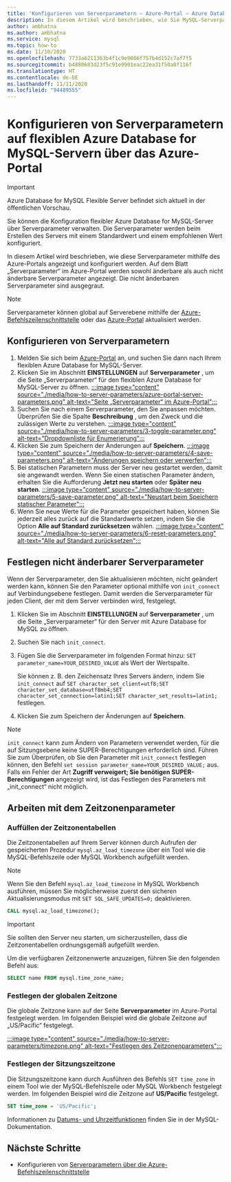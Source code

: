 ```yaml
---
title: 'Konfigurieren von Serverparametern – Azure-Portal – Azure Database for MySQL: Flexible Server'
description: In diesem Artikel wird beschrieben, wie Sie MySQL-Serverparameter auf flexiblen Servern für Azure Database for MySQL mithilfe des Azure-Portals konfigurieren können.
author: ambhatna
ms.author: ambhatna
ms.service: mysql
ms.topic: how-to
ms.date: 11/10/2020
ms.openlocfilehash: 7733a6211363b4f1c9e9006f757b4d152c7af7f5
ms.sourcegitcommit: b4880683d23f5c91e9901eac22ea31f50a0f116f
ms.translationtype: HT
ms.contentlocale: de-DE
ms.lasthandoff: 11/11/2020
ms.locfileid: "94489555"
---
```

# <a name="configure-server-parameters-in-azure-database-for-mysql---flexible-server-using-the-azure-portal"></a>Konfigurieren von Serverparametern auf flexiblen Azure Database for MySQL-Servern über das Azure-Portal

> [!IMPORTANT] 
> Azure Database for MySQL Flexible Server befindet sich aktuell in der öffentlichen Vorschau.

Sie können die Konfiguration flexibler Azure Database for MySQL-Server über Serverparameter verwalten. Die Serverparameter werden beim Erstellen des Servers mit einem Standardwert und einem empfohlenen Wert konfiguriert.  

In diesem Artikel wird beschrieben, wie diese Serverparameter mithilfe des Azure-Portals angezeigt und konfiguriert werden. Auf dem Blatt „Serverparameter“ im Azure-Portal werden sowohl änderbare als auch nicht änderbare Serverparameter angezeigt. Die nicht änderbaren Serverparameter sind ausgegraut.

>[!Note]
> Serverparameter können global auf Serverebene mithilfe der [Azure-Befehlszeilenschnittstelle](./how-to-configure-server-parameters-cli.md) oder das [Azure-Portal](./how-to-configure-server-parameters-portal.md) aktualisiert werden.

## <a name="configure-server-parameters"></a>Konfigurieren von Serverparametern

1. Melden Sie sich beim [Azure-Portal](https://portal.azure.com) an, und suchen Sie dann nach Ihrem flexiblen Azure Database for MySQL-Server.
2. Klicken Sie im Abschnitt **EINSTELLUNGEN** auf **Serverparameter** , um die Seite „Serverparameter“ für den flexiblen Azure Database for MySQL-Server zu öffnen.
[:::image type="content" source="./media/how-to-server-parameters/azure-portal-server-parameters.png" alt-text="Seite „Serverparameter“ im Azure-Portal":::](./media/how-to-server-parameters/azure-portal-server-parameters.png#lightbox)
3. Suchen Sie nach einem Serverparameter, den Sie anpassen möchten. Überprüfen Sie die Spalte **Beschreibung** , um den Zweck und die zulässigen Werte zu verstehen.
[:::image type="content" source="./media/how-to-server-parameters/3-toggle-parameter.png" alt-text="Dropdownliste für Enumerierung":::](./media/how-to-server-parameters/3-toggle-parameter.png#lightbox)
4. Klicken Sie zum Speichern der Änderungen auf **Speichern**.
[:::image type="content" source="./media/how-to-server-parameters/4-save-parameters.png" alt-text="Änderungen speichern oder verwerfen":::](./media/how-to-server-parameters/4-save-parameters.png#lightbox)
5. Bei statischen Parametern muss der Server neu gestartet werden, damit sie angewandt werden. Wenn Sie einen statischen Parameter ändern, erhalten Sie die Aufforderung **Jetzt neu starten** oder **Später neu starten**.
[:::image type="content" source="./media/how-to-server-parameters/5-save-parameter.png" alt-text="Neustart beim Speichern statischer Parameter":::](./media/how-to-server-parameters/5-save-parameter.png#lightbox)
6. Wenn Sie neue Werte für die Parameter gespeichert haben, können Sie jederzeit alles zurück auf die Standardwerte setzen, indem Sie die Option **Alle auf Standard zurücksetzen** wählen.
[:::image type="content" source="./media/how-to-server-parameters/6-reset-parameters.png" alt-text="Alle auf Standard zurücksetzen":::](./media/how-to-server-parameters/6-reset-parameters.png#lightbox)

## <a name="setting-non-modifiable-server-parameters"></a>Festlegen nicht änderbarer Serverparameter

Wenn der Serverparameter, den Sie aktualisieren möchten, nicht geändert werden kann, können Sie den Parameter optional mithilfe von `init_connect` auf Verbindungsebene festlegen. Damit werden die Serverparameter für jeden Client, der mit dem Server verbinden wird, festgelegt. 

1. Klicken Sie im Abschnitt **EINSTELLUNGEN** auf **Serverparameter** , um die Seite „Serverparameter“ für den Server mit Azure Database for MySQL zu öffnen.
2. Suchen Sie nach `init_connect`.
3. Fügen Sie die Serverparameter im folgenden Format hinzu: `SET parameter_name=YOUR_DESIRED_VALUE` als Wert der Wertspalte.

    Sie können z. B. den Zeichensatz Ihres Servers ändern, indem Sie `init_connect` auf `SET character_set_client=utf8;SET character_set_database=utf8mb4;SET character_set_connection=latin1;SET character_set_results=latin1;` festlegen.
4. Klicken Sie zum Speichern der Änderungen auf **Speichern**.

>[!Note]
> `init_connect` kann zum Ändern von Parametern verwendet werden, für die auf Sitzungsebene keine SUPER-Berechtigungen erforderlich sind. Führen Sie zum Überprüfen, ob Sie den Parameter mit `init_connect` festlegen können, den Befehl `set session parameter_name=YOUR_DESIRED_VALUE;` aus. Falls ein Fehler der Art **Zugriff verweigert; Sie benötigen SUPER-Berechtigungen** angezeigt wird, ist das Festlegen des Parameters mit „init_connect“ nicht möglich.

## <a name="working-with-the-time-zone-parameter"></a>Arbeiten mit dem Zeitzonenparameter

### <a name="populating-the-time-zone-tables"></a>Auffüllen der Zeitzonentabellen

Die Zeitzonentabellen auf Ihrem Server können durch Aufrufen der gespeicherten Prozedur `mysql.az_load_timezone` über ein Tool wie die MySQL-Befehlszeile oder MySQL Workbench aufgefüllt werden.

> [!NOTE]
> Wenn Sie den Befehl `mysql.az_load_timezone` in MySQL Workbench ausführen, müssen Sie möglicherweise zuerst den sicheren Aktualisierungsmodus mit `SET SQL_SAFE_UPDATES=0;` deaktivieren.

```sql
CALL mysql.az_load_timezone();
```

> [!IMPORTANT]
> Sie sollten den Server neu starten, um sicherzustellen, dass die Zeitzonentabellen ordnungsgemäß aufgefüllt werden.<!-- FIX ME To restart the server, use the [Azure portal](how-to-restart-server-portal.md) or [CLI](how-to-restart-server-cli.md).-->

Um die verfügbaren Zeitzonenwerte anzuzeigen, führen Sie den folgenden Befehl aus:

```sql
SELECT name FROM mysql.time_zone_name;
```

### <a name="setting-the-global-level-time-zone"></a>Festlegen der globalen Zeitzone

Die globale Zeitzone kann auf der Seite **Serverparameter** im Azure-Portal festgelegt werden. Im folgenden Beispiel wird die globale Zeitzone auf „US/Pacific“ festgelegt.

[:::image type="content" source="./media/how-to-server-parameters/timezone.png" alt-text="Festlegen des Zeitzonenparameters":::](./media/how-to-server-parameters/timezone.png#lightbox)

### <a name="setting-the-session-level-time-zone"></a>Festlegen der Sitzungszeitzone

Die Sitzungszeitzone kann durch Ausführen des Befehls `SET time_zone` in einem Tool wie der MySQL-Befehlszeile oder MySQL Workbench festgelegt werden. Im folgenden Beispiel wird die Zeitzone auf **US/Pacific** festgelegt.

```sql
SET time_zone = 'US/Pacific';
```

Informationen zu [Datums- und Uhrzeitfunktionen](https://dev.mysql.com/doc/refman/5.7/en/date-and-time-functions.html#function_convert-tz) finden Sie in der MySQL-Dokumentation.

## <a name="next-steps"></a>Nächste Schritte

- Konfigurieren von [Serverparametern über die Azure-Befehlszeilenschnittstelle](./how-to-configure-server-parameters-cli.md)
